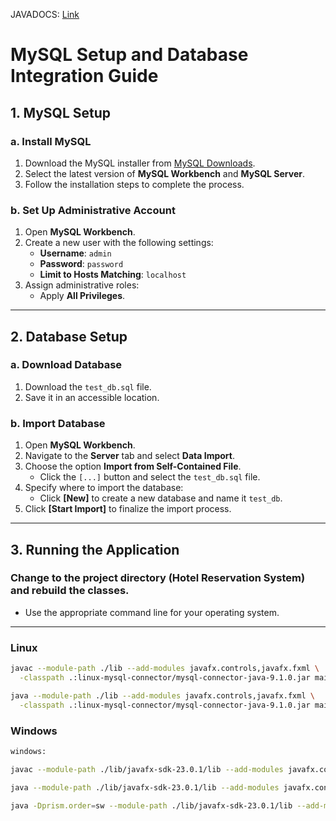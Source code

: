 JAVADOCS: [Link](https://rpalmon.github.io/hotelreserv-380/main/package-summary.html)

# MySQL Setup and Database Integration Guide

## 1. MySQL Setup

### a. Install MySQL
1. Download the MySQL installer from [MySQL Downloads](https://dev.mysql.com/downloads/installer/).
2. Select the latest version of **MySQL Workbench** and **MySQL Server**.
3. Follow the installation steps to complete the process.

### b. Set Up Administrative Account
1. Open **MySQL Workbench**.
2. Create a new user with the following settings:
   - **Username**: `admin`
   - **Password**: `password`
   - **Limit to Hosts Matching**: `localhost`
3. Assign administrative roles:
   - Apply **All Privileges**.

---

## 2. Database Setup

### a. Download Database
1. Download the `test_db.sql` file.
2. Save it in an accessible location.

### b. Import Database
1. Open **MySQL Workbench**.
2. Navigate to the **Server** tab and select **Data Import**.
3. Choose the option **Import from Self-Contained File**.
   - Click the `[...]` button and select the `test_db.sql` file.
4. Specify where to import the database:
   - Click **[New]** to create a new database and name it `test_db`.
5. Click **[Start Import]** to finalize the import process.

---

## 3. Running the Application

### Change to the project directory (Hotel Reservation System) and rebuild the classes.  
- Use the appropriate command line for your operating system.

---

### Linux
```bash
javac --module-path ./lib --add-modules javafx.controls,javafx.fxml \
  -classpath .:linux-mysql-connector/mysql-connector-java-9.1.0.jar main/*.java

java --module-path ./lib --add-modules javafx.controls,javafx.fxml \
  -classpath .:linux-mysql-connector/mysql-connector-java-9.1.0.jar main.Main
```

### Windows
```bash
windows:

javac --module-path ./lib/javafx-sdk-23.0.1/lib --add-modules javafx.controls,javafx.fxml -classpath .;window-mysql-connector\mysql-connector-java-9.1.0.jar main\*.java

java --module-path ./lib/javafx-sdk-23.0.1/lib --add-modules javafx.contgitwindow-mysql-connector\* main.Main

java -Dprism.order=sw --module-path ./lib/javafx-sdk-23.0.1/lib --add-modules javafx.controls,javafx.fxml -classpath .;window-mysql-connector/mysql-connector-java-9.1.0.jar main.Main
```
